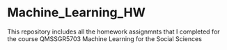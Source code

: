 # Machine_Learning_HW
This repository includes all the homework assignmnts that I completed for the course QMSSGR5703 Machine Learning for the Social Sciences
